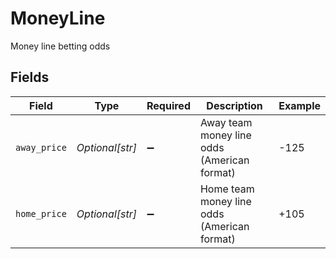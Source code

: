 # MoneyLine

Money line betting odds


## Fields

| Field                                       | Type                                        | Required                                    | Description                                 | Example                                     |
| ------------------------------------------- | ------------------------------------------- | ------------------------------------------- | ------------------------------------------- | ------------------------------------------- |
| `away_price`                                | *Optional[str]*                             | :heavy_minus_sign:                          | Away team money line odds (American format) | -125                                        |
| `home_price`                                | *Optional[str]*                             | :heavy_minus_sign:                          | Home team money line odds (American format) | +105                                        |